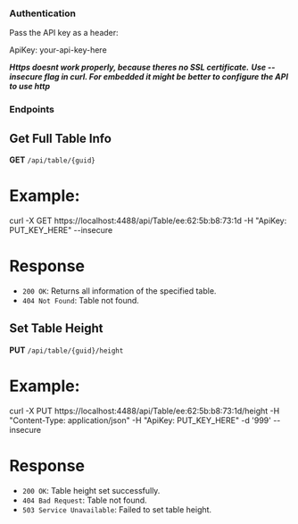 ### Authentication

Pass the API key as a header:

ApiKey: your-api-key-here

***Https doesnt work properly, because theres no SSL certificate.***
***Use --insecure flag in curl. For embedded it might be better to configure the API to use http***

### Endpoints

## Get Full Table Info

**GET** `/api/table/{guid}`

# Example:

curl -X GET https://localhost:4488/api/Table/ee:62:5b:b8:73:1d -H "ApiKey: PUT_KEY_HERE" --insecure

# Response

- `200 OK`: Returns all information of the specified table.
- `404 Not Found`: Table not found.


## Set Table Height

**PUT** `/api/table/{guid}/height`

# Example:

curl -X PUT https://localhost:4488/api/Table/ee:62:5b:b8:73:1d/height -H "Content-Type: application/json" -H "ApiKey: PUT_KEY_HERE" -d '999' --insecure

# Response

- `200 OK`: Table height set successfully.
- `404 Bad Request`: Table not found.
- `503 Service Unavailable`: Failed to set table height.